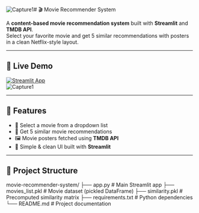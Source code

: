 ![Capture1](https://github.com/user-attachments/assets/71acf68f-d524-4f3c-bbf4-72d6afa529b2)# 🎬 Movie Recommender System

A **content-based movie recommendation system** built with **Streamlit** and **TMDB API**.  
Select your favorite movie and get 5 similar recommendations with posters in a clean Netflix-style layout.  

---

## 🚀 Live Demo  

[![Streamlit App](https://static.streamlit.io/badges/streamlit_badge_black_white.svg)](https://movierecommendersystem-5.streamlit.app/)  
![Capture1](https://github.com/user-attachments/assets/dfc21f4c-1296-4ece-a9e0-af06cbd77c5c)


---

## 📌 Features
- 🎥 Select a movie from a dropdown list  
- 🤖 Get 5 similar movie recommendations  
- 🖼️ Movie posters fetched using **TMDB API**  
- 🎨 Simple & clean UI built with **Streamlit**  

---

## 📂 Project Structure
movie-recommender-system/
├── app.py                # Main Streamlit app
├── movies_list.pkl       # Movie dataset (pickled DataFrame)
├── similarity.pkl        # Precomputed similarity matrix
├── requirements.txt      # Python dependencies
└── README.md             # Project documentation

